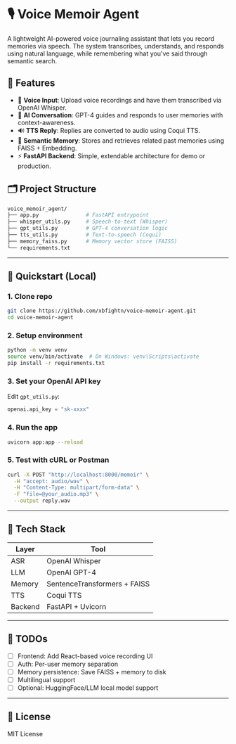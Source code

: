 # 🎙️ Voice Memoir Agent

A lightweight AI-powered voice journaling assistant that lets you record memories via speech. The system transcribes, understands, and responds using natural language, while remembering what you've said through semantic search.

## 🧠 Features

- 🎤 **Voice Input**: Upload voice recordings and have them transcribed via OpenAI Whisper.
- 💬 **AI Conversation**: GPT-4 guides and responds to user memories with context-awareness.
- 🔊 **TTS Reply**: Replies are converted to audio using Coqui TTS.
- 🧾 **Semantic Memory**: Stores and retrieves related past memories using FAISS + Embedding.
- ⚡ **FastAPI Backend**: Simple, extendable architecture for demo or production.


## 🗂️ Project Structure

```bash
voice_memoir_agent/
├── app.py               # FastAPI entrypoint
├── whisper_utils.py     # Speech-to-text (Whisper)
├── gpt_utils.py         # GPT-4 conversation logic
├── tts_utils.py         # Text-to-speech (Coqui)
├── memory_faiss.py      # Memory vector store (FAISS)
└── requirements.txt
````

---

## 🚀 Quickstart (Local)

### 1. Clone repo

```bash
git clone https://github.com/xbfightn/voice-memoir-agent.git
cd voice-memoir-agent
```

### 2. Setup environment

```bash
python -m venv venv
source venv/bin/activate  # On Windows: venv\Scripts\activate
pip install -r requirements.txt
```

### 3. Set your OpenAI API key

Edit `gpt_utils.py`:

```python
openai.api_key = "sk-xxxx"
```

### 4. Run the app

```bash
uvicorn app:app --reload
```

### 5. Test with cURL or Postman

```bash
curl -X POST "http://localhost:8000/memoir" \
  -H "accept: audio/wav" \
  -H "Content-Type: multipart/form-data" \
  -F "file=@your_audio.mp3" \
  --output reply.wav
```

---

## 🧰 Tech Stack

| Layer   | Tool                         |
| ------- | ---------------------------- |
| ASR     | OpenAI Whisper               |
| LLM     | OpenAI GPT-4                 |
| Memory  | SentenceTransformers + FAISS |
| TTS     | Coqui TTS                    |
| Backend | FastAPI + Uvicorn            |

---

## 📌 TODOs

* [ ] Frontend: Add React-based voice recording UI
* [ ] Auth: Per-user memory separation
* [ ] Memory persistence: Save FAISS + memory to disk
* [ ] Multilingual support
* [ ] Optional: HuggingFace/LLM local model support

---

## 📄 License

MIT License
